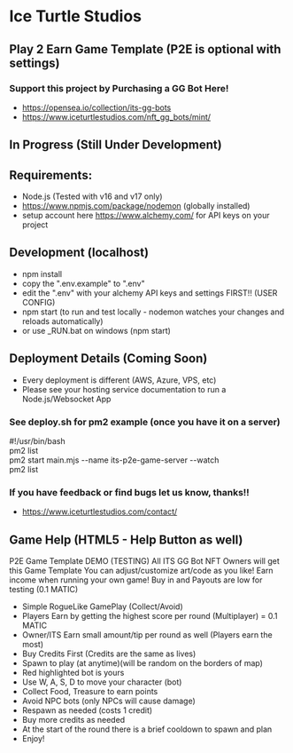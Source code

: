 # Ice Turtle Studios 

## Play 2 Earn Game Template (P2E is optional with settings)

### Support this project by Purchasing a GG Bot Here!
- https://opensea.io/collection/its-gg-bots
- https://www.iceturtlestudios.com/nft_gg_bots/mint/
 
## In Progress (Still Under Development)   

## Requirements:
- Node.js (Tested with v16 and v17 only)
- https://www.npmjs.com/package/nodemon (globally installed)
- setup account here https://www.alchemy.com/ for API keys on your project

## Development (localhost)   
- npm install
- copy the ".env.example" to ".env"
- edit the ".env" with your alchemy API keys and settings FIRST!! (USER CONFIG) 
- npm start (to run and test locally - nodemon watches your changes and reloads automatically)  
- or use _RUN.bat on windows (npm start)

## Deployment Details (Coming Soon)  
- Every deployment is different (AWS, Azure, VPS, etc)  
- Please see your hosting service documentation to run a Node.js/Websocket App  

### See deploy.sh for pm2 example (once you have it on a server)  
#!/usr/bin/bash  
pm2 list  
pm2 start main.mjs --name its-p2e-game-server --watch  
pm2 list  

### If you have feedback or find bugs let us know, thanks!!
- https://www.iceturtlestudios.com/contact/


## Game Help (HTML5 - Help Button as well)

P2E Game Template DEMO (TESTING)
All ITS GG Bot NFT Owners will get this Game Template
You can adjust/customize art/code as you like!
Earn income when running your own game!
Buy in and Payouts are low for testing (0.1 MATIC)

- Simple RogueLike GamePlay (Collect/Avoid)
- Players Earn by getting the highest score per round (Multiplayer) = 0.1 MATIC
- Owner/ITS Earn small amount/tip per round as well (Players earn the most)
- Buy Credits First (Credits are the same as lives)
- Spawn to play (at anytime)(will be random on the borders of map)
- Red highlighted bot is yours
- Use W, A, S, D to move your character (bot)
- Collect Food, Treasure to earn points
- Avoid NPC bots (only NPCs will cause damage)
- Respawn as needed (costs 1 credit)
- Buy more credits as needed
- At the start of the round there is a brief cooldown to spawn and plan
- Enjoy!